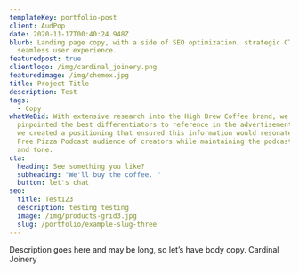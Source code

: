 ```yaml
---
templateKey: portfolio-post
client: AudPop
date: 2020-11-17T00:40:24.948Z
blurb: Landing page copy, with a side of SEO optimization, strategic CTAs, and a
  seamless user experience.
featuredpost: true
clientlogo: /img/cardinal_joinery.png
featuredimage: /img/chemex.jpg
title: Project Title
description: Test
tags:
  - Copy
whatWeDid: With extensive research into the High Brew Coffee brand, we first
  pinpointed the best differentiators to reference in the advertisement. Then,
  we created a positioning that ensured this information would resonate with the
  Free Pizza Podcast audience of creators while maintaining the podcast’s voice
  and tone.
cta:
  heading: See something you like?
  subheading: "We'll buy the coffee. "
  button: let's chat
seo:
  title: Test123
  description: testing testing
  image: /img/products-grid3.jpg
  slug: /portfolio/example-slug-three
---
```


Description goes here and may be long, so let’s have body copy. Cardinal Joinery
